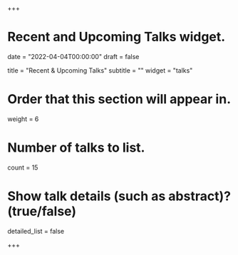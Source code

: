+++
# Recent and Upcoming Talks widget.

date = "2022-04-04T00:00:00"
draft = false

title = "Recent & Upcoming Talks"
subtitle = ""
widget = "talks"

# Order that this section will appear in.
weight = 6

# Number of talks to list.
count = 15

# Show talk details (such as abstract)? (true/false)
detailed_list = false

+++

